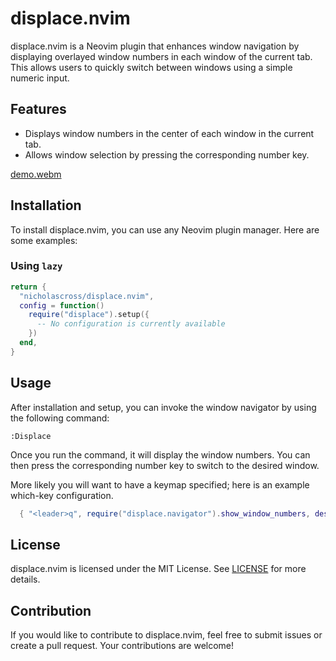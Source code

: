 # displace.nvim

displace.nvim is a Neovim plugin that enhances window navigation by displaying overlayed window numbers in each window of the current tab. This allows users to quickly switch between windows using a simple numeric input.

## Features

- Displays window numbers in the center of each window in the current tab.
- Allows window selection by pressing the corresponding number key.

[demo.webm](https://github.com/user-attachments/assets/797c82b7-a914-4c5b-9d90-5cbd04ab31d5)

## Installation

To install displace.nvim, you can use any Neovim plugin manager. Here are some examples:

### Using `lazy`

```lua
return {
  "nicholascross/displace.nvim",
  config = function()
    require("displace").setup({
      -- No configuration is currently available
    })
  end,
}
```

## Usage

After installation and setup, you can invoke the window navigator by using the following command:

```
:Displace
```

Once you run the command, it will display the window numbers. You can then press the corresponding number key to switch to the desired window.

More likely you will want to have a keymap specified; here is an example which-key configuration.

```lua
  { "<leader>q", require("displace.navigator").show_window_numbers, desc = "Navigate to window" },
```

## License

displace.nvim is licensed under the MIT License. See [LICENSE](LICENSE) for more details.

## Contribution

If you would like to contribute to displace.nvim, feel free to submit issues or create a pull request. Your contributions are welcome!
